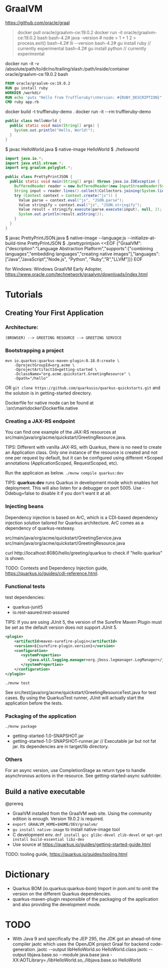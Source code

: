 
# GraalVM
https://github.com/oracle/graal

> docker pull oracle/graalvm-ce:19.0.2
docker run -it oracle/graalvm-ce:19.0.2 bash
	bash-4.2# java -version
	# node
		> 1 + 1
		2
		> process.exit()
	bash-4.2# lli --version
	bash-4.2# gu install ruby		// currently experimental
	bash-4.2# gu install python		// currently experimental

docker run -it -v /absolute/path/to/dir/no/trailing/slash:/path/inside/container oracle/graalvm-ce:19.0.2 bash

```Dockerfile
FROM oracle/graalvm-ce:19.0.2
RUN gu install ruby
WORKDIR /workdir
RUN echo 'puts "Hello from Truffleruby!\nVersion: #{RUBY_DESCRIPTION}"' > app.rb
CMD ruby app.rb
```
docker build -t truffleruby-demo .
docker run -it --rm truffleruby-demo

```HelloWorld.java
public class HelloWorld {
  public static void main(String[] args) {
    System.out.println("Hello, World!");
  }
}
```
$ javac HelloWorld.java
$ native-image HelloWorld
$ ./helloworld

```rettyPrintJSON.java
import java.io.*;
import java.util.stream.*;
import org.graalvm.polyglot.*;

public class PrettyPrintJSON {
  public static void main(String[] args) throws java.io.IOException {
    BufferedReader reader = new BufferedReader(new InputStreamReader(System.in));
    String input = reader.lines().collect(Collectors.joining(System.lineSeparator()));
    try (Context context = Context.create("js")) {
      Value parse = context.eval("js", "JSON.parse");
      Value stringify = context.eval("js", "JSON.stringify");
      Value result = stringify.execute(parse.execute(input), null, 2);
      System.out.println(result.asString());
    }
  }
}
```
$ javac PrettyPrintJSON.java
$ native-image --language:js --initialize-at-build-time PrettyPrintJSON
$ ./prettyprintjson <<EOF
{"GraalVM":{"description":"Language Abstraction Platform","supports":["combining languages","embedding languages","creating native images"],"languages": ["Java","JavaScript","Node.js", "Python", "Ruby","R","LLVM"]}}
EOF




for Windows:
	Windows GraalVM Early Adopter, https://www.oracle.com/technetwork/graalvm/downloads/index.html




# Tutorials

## Creating Your First Application

### Architecture:
	(BROWSER) --> GREETING RESOURCE --> GREETING SERVICE

### Bootstrapping a project
```
mvn io.quarkus:quarkus-maven-plugin:0.18.0:create \
    -DprojectGroupId=org.acme \
    -DprojectArtifactId=getting-started \
    -DclassName="org.acme.quickstart.GreetingResource" \
    -Dpath="/hello"
```
OR
`git clone https://github.com/quarkusio/quarkus-quickstarts.git` and the solutoin is in getting-started directory.

Dockerfile for native mode can be found at .\src\main\docker\Dockerfile.native

### Creating a JAX-RS endpoint

You can find one example of the JAX-RS resources at src/main/java/org/acme/quickstart/GreetingResource.java.

TIPS: Different with vanilla JAX-RS, with Quarkus, there is no need to create an Application class.
      Only one instance of the resource is created and not one per request by default, but it can be configured using different *Scoped annotations (ApplicationScoped, RequestScoped, etc).


Run the applicaion as below.
`./mvnw compile quarkus:dev`

TIPS: **quarkus:dev** runs Quarkus in development mode which enables hot deployment. This will also listen for a debugger on port 5005. Use -Ddebug=false to disable it if you don't want it at all.

### Injecting beans
Dependency injection is based on ArC, which is a CDI-based dependency injection solution tailored for Quarkus architecture.
ArC comes as a dependency of quarkus-resteasy.

src/main/java/org/acme/quickstart/GreetingService.java
src/main/java/org/acme/quickstart/GreetingResource.java

curl http://localhost:8080/hello/greeting/quarkus to check if "hello quarkus" is shown.

TODO: Contexts and Dependency Injection guide, https://quarkus.io/guides/cdi-reference.html.

### Functional tests
test dependencies:
- quarkus-junit5
- io.rest-aaured:rest-assured

TIPS: If you are using JUnit 5, the version of the Surefire Maven Plugin must be set as the default version does not support JUnit 5.
```pom.xml
<plugin>
    <artifactId>maven-surefire-plugin</artifactId>
    <version>${surefire-plugin.version}</version>
    <configuration>
       <systemProperties>
          <java.util.logging.manager>org.jboss.logmanager.LogManager</java.util.logging.manager>
       </systemProperties>
    </configuration>
</plugin>
```

`./mvnw test`

See src/test/java/org/acme/quickstart/GreetingResourceTest.java for test cases.
By using the QuarkusTest runner, JUnit will actually start the application before the tests.

### Packaging of the application

`./mvnw package`
- getting-started-1.0-SNAPSHOT.jar
- getting-started-1.0-SNAPSHOT-runner.jar // Executable jar but not fat jar. Its dependencies are in target/lib directory.

### Others
For an async version, use CompletionStage as return type to handle asynchronous actions in the resource. See getting-started-async subfolder.

## Build a native executable

@prereq
- GraalVM installed from the GraalVM web site. Using the community edition is enough. Version 19.0.2 is required.
- `export GRAALVM_HOME=$HOME/DEV/graalvm/`
- `gu install native-image` to install native-image tool
- C development env. `dnf install gcc glibc-devel zlib-devel` or `apt-get install build-essential libz-dev`
- Use source at https://quarkus.io/guides/getting-started-guide.html








TODO: tooling guide, https://quarkus.io/guides/tooling.html


# Dictionary

- Quarkus BOM (io.quarkus:quarkus-bom)	Import in pom.xml to omit the version on the different Quarkus dependencies.
- quarkus-maven-plugin	responsible of the packaging of the application and also providing the development mode.

# TODO
- With Java 9 and specifically the JEP 295, the JDK got an ahead-of-time compiler jaotc which uses the OpenJDK project Graal for backend code-generation.
	jaotc --output libHelloWorld.so HelloWorld.class
	jaotc --output libjava.base.so --module java.base
	java -XX:AOTLibrary=./libHelloWorld.so,./libjava.base.so HelloWorld

